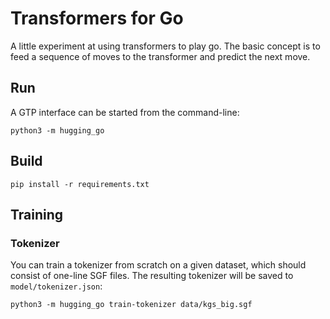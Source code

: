 # Transformers for Go

A little experiment at using transformers to play go. The basic concept is to feed a sequence of moves to the transformer and predict the next move.

## Run

A GTP interface can be started from the command-line:

```
python3 -m hugging_go
```

## Build

```
pip install -r requirements.txt
```

## Training

### Tokenizer

You can train a tokenizer from scratch on a given dataset, which should consist of one-line SGF files. The resulting tokenizer will be saved to `model/tokenizer.json`:

```
python3 -m hugging_go train-tokenizer data/kgs_big.sgf
```
